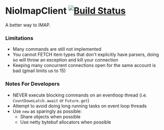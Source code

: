 NioImapClient [![Build Status](https://private.hubapi.com/blazar/v2/branches/state/3388/shield)](https://private.hubteam.com/blazar/branches/3388/state)
=============

A better way to IMAP.

### Limitations

- Many commands are still not implemented
- You cannot FETCH item types that don't explicitly have parsers, doing so will throw an exception and kill your connection
- Keeping many concurrent connections open for the same account is bad (gmail limits us to 15)

### Notes For Developers

- NEVER execute blocking commands on an eventloop thread (i.e. `CountDownLatch.await` or `Future.get`)
- Attempt to avoid doing long running tasks on event loop threads
- Use `new` as sparingly as possible:
  - Share objects when possible
  - Use netty bytebuf allocators when possible
